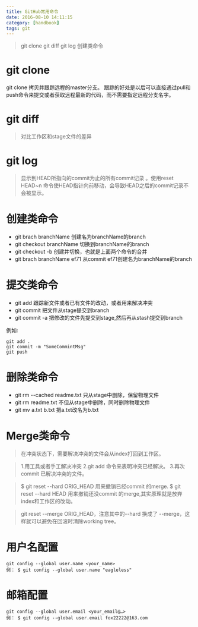 ```yaml
---
title: GitHub常用命令
date: 2016-08-10 14:11:15
category: [handbook]
tags: git
---
```

>	git clone
>	git diff 
>	git log
>	创建类命令
<!--more-->

#	git clone

git clone 拷贝并跟踪远程的master分支。
跟踪的好处是以后可以直接通过pull和push命令来提交或者获取远程最新的代码，而不需要指定远程分支名字。

#	git diff 
>	对比工作区和stage文件的差异

#	git log
>	显示到HEAD所指向的commit为止的所有commit记录 。使用reset HEAD~n 命令使HEAD指针向前移动，会导致HEAD之后的commit记录不会被显示。

#	创建类命令
*	git brach branchName 创建名为branchName的branch 
*	git checkout branchName 切换到branchName的branch 
*	git checkout -b 创建并切换，也就是上面两个命令的合并
*	git brach branchName ef71 从commit ef71创建名为branchName的branch

#	提交类命令
*	git add 跟踪新文件或者已有文件的改动，或者用来解决冲突
*	git commit 把文件从stage提交到branch
*	git commit -a 把修改的文件先提交到stage,然后再从stash提交到branch

例如:

    git add .
    git commit -m "SomeCommintMsg"
    git push

#	删除类命令 
*	git rm --cached readme.txt 只从stage中删除，保留物理文件
*	git rm readme.txt 不但从stage中删除，同时删除物理文件
*	git mv a.txt b.txt 把a.txt改名为b.txt
#	Merge类命令

>	在冲突状态下，需要解决冲突的文件会从index打回到工作区。

>	1.用工具或者手工解决冲突 
>	2.git add 命令来表明冲突已经解决。 
>	3.再次commit 已解决冲突的文件。

>	$ git reset --hard ORIG_HEAD 用来撤销已经commit 的merge. 
>	$ git reset --hard HEAD 用来撤销还没commit 的merge,其实原理就是放弃index和工作区的改动。

>	git reset --merge ORIG_HEAD，注意其中的--hard 换成了 --merge，这样就可以避免在回滚时清除working tree。

#	用户名配置
	git config --global user.name <your_name>
	例： $ git config --global user.name "eagleless"

#	邮箱配置
	git config --global user.email <your_email@…>
	例： $ git config --global user.email fox22222@163.com












